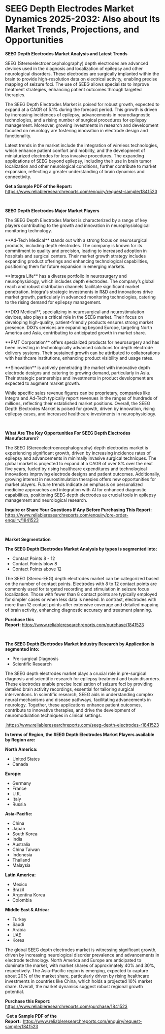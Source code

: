 <p><h1>SEEG Depth Electrodes Market Dynamics 2025-2032: Also about Its Market Trends, Projections, and Opportunities</h1></p><p><strong>SEEG Depth Electrodes Market Analysis and Latest Trends</strong></p>
<p><p>SEEG (Stereoelectroencephalography) depth electrodes are advanced devices used in the diagnosis and localization of epilepsy and other neurological disorders. These electrodes are surgically implanted within the brain to provide high-resolution data on electrical activity, enabling precise mapping of seizure foci. The use of SEEG allows specialists to improve treatment strategies, enhancing patient outcomes through targeted therapies.</p><p>The SEEG Depth Electrodes Market is poised for robust growth, expected to expand at a CAGR of 5.1% during the forecast period. This growth is driven by increasing incidences of epilepsy, advancements in neurodiagnostic technologies, and a rising number of surgical procedures for epilepsy management. Moreover, growing investments in research and development focused on neurology are fostering innovation in electrode design and functionality.</p><p>Latest trends in the market include the integration of wireless technologies, which enhance patient comfort and mobility, and the development of miniaturized electrodes for less invasive procedures. The expanding applications of SEEG beyond epilepsy, including their use in brain tumor localization and other neurological conditions, further contribute to market expansion, reflecting a greater understanding of brain dynamics and connectivity.</p></p>
<p><strong>Get a Sample PDF of the Report:&nbsp;</strong> <a href="https://www.reliableresearchreports.com/enquiry/request-sample/1841523?utm_campaign=2797&utm_medium=2&utm_source=Github&utm_content=ia&utm_term=13042025&utm_id=seeg-depth-electrodes">https://www.reliableresearchreports.com/enquiry/request-sample/1841523</a></p>
<p>&nbsp;</p>
<p><strong>SEEG Depth Electrodes Major Market Players</strong></p>
<p><p>The SEEG Depth Electrodes Market is characterized by a range of key players contributing to the growth and innovation in neurophysiological monitoring technology. </p><p>**Ad-Tech Medical** stands out with a strong focus on neurosurgical products, including depth electrodes. The company is known for its commitment to quality and precision, leading to increased adoption in hospitals and surgical centers. Their market growth strategy includes expanding product offerings and enhancing technological capabilities, positioning them for future expansion in emerging markets.</p><p>**Integra Life** has a diverse portfolio in neurosurgery and neurophysiology, which includes depth electrodes. The company’s global reach and robust distribution channels facilitate significant market penetration. Integra's strategic investments in R&D and innovations drive market growth, particularly in advanced monitoring technologies, catering to the rising demand for epilepsy management.</p><p>**DIXI Medical**, specializing in neurosurgical and neurostimulation devices, also plays a critical role in the SEEG market. Their focus on developing high-quality, patient-friendly products ensures strong market presence. DIXI’s services are expanding beyond Europe, targeting North America and Asia, contributing to anticipated growth in market share.</p><p>**PMT Corporation** offers specialized products for neurosurgery and has been investing in technologically advanced solutions for depth electrode delivery systems. Their sustained growth can be attributed to collaborations with healthcare institutions, enhancing product visibility and usage rates.</p><p>**Sinovation** is actively penetrating the market with innovative depth electrode designs and catering to growing demand, particularly in Asia. Their strategic partnerships and investments in product development are expected to augment market growth.</p><p>While specific sales revenue figures can be proprietary, companies like Integra and Ad-Tech typically report revenues in the ranges of hundreds of millions, reflecting their established market positions. Overall, the SEEG Depth Electrodes Market is poised for growth, driven by innovation, rising epilepsy cases, and increased healthcare investments in neurophysiology.</p></p>
<p>&nbsp;</p>
<p><strong>What Are The Key Opportunities For SEEG Depth Electrodes Manufacturers?</strong></p>
<p><p>The SEEG (Stereoelectroencephalography) depth electrodes market is experiencing significant growth, driven by increasing incidence rates of epilepsy and advancements in minimally invasive surgical techniques. The global market is projected to expand at a CAGR of over 8% over the next five years, fueled by rising healthcare expenditures and technological innovations improving electrode designs and patient outcomes. Additionally, growing interest in neurostimulation therapies offers new opportunities for market players. Future trends indicate an emphasis on personalized medicine approaches and integration with AI for enhanced diagnostic capabilities, positioning SEEG depth electrodes as crucial tools in epilepsy management and neurological research.</p></p>
<p><strong>Inquire or Share Your Questions If Any Before Purchasing This Report:</strong> <a href="https://www.reliableresearchreports.com/enquiry/pre-order-enquiry/1841523?utm_campaign=2797&utm_medium=2&utm_source=Github&utm_content=ia&utm_term=13042025&utm_id=seeg-depth-electrodes">https://www.reliableresearchreports.com/enquiry/pre-order-enquiry/1841523</a></p>
<p>&nbsp;</p>
<p><strong>Market Segmentation</strong></p>
<p><strong>The SEEG Depth Electrodes Market Analysis by types is segmented into:</strong></p>
<p><ul><li>Contact Points 8 - 12</li><li>Contact Points blow 8</li><li>Contact Points above 12</li></ul></p>
<p><p>The SEEG (Stereo-EEG) depth electrodes market can be categorized based on the number of contact points. Electrodes with 8 to 12 contact points are commonly used for targeted recording and stimulation in seizure focus localization. Those with fewer than 8 contact points are typically employed for simpler cases or when less data is needed. In contrast, electrodes with more than 12 contact points offer extensive coverage and detailed mapping of brain activity, enhancing diagnostic accuracy and treatment planning.</p></p>
<p><strong>Purchase this Report:&nbsp;</strong><a href="https://www.reliableresearchreports.com/purchase/1841523?utm_campaign=2797&utm_medium=2&utm_source=Github&utm_content=ia&utm_term=13042025&utm_id=seeg-depth-electrodes">https://www.reliableresearchreports.com/purchase/1841523</a></p>
<p>&nbsp;</p>
<p><strong>The SEEG Depth Electrodes Market Industry Research by Application is segmented into:</strong></p>
<p><ul><li>Pre-surgical Diagnosis</li><li>Scientific Research</li></ul></p>
<p><p>The SEEG depth electrodes market plays a crucial role in pre-surgical diagnosis and scientific research for epilepsy treatment and brain disorders. These electrodes enable precise localization of seizure foci by providing detailed brain activity recordings, essential for tailoring surgical interventions. In scientific research, SEEG aids in understanding complex neural mechanisms and disease pathways, facilitating advancements in neurology. Together, these applications enhance patient outcomes, contribute to innovative therapies, and drive the development of neuromodulation techniques in clinical settings.</p></p>
<p><a href="https://www.reliableresearchreports.com/seeg-depth-electrodes-r1841523?utm_campaign=2797&utm_medium=2&utm_source=Github&utm_content=ia&utm_term=13042025&utm_id=seeg-depth-electrodes">&nbsp;https://www.reliableresearchreports.com/seeg-depth-electrodes-r1841523</a></p>
<p><strong>In terms of Region, the SEEG Depth Electrodes Market Players available by Region are:</strong></p>
<p>
    <p> <strong> North America: </strong>
        <ul>
            <li>United States</li>
            <li>Canada</li>
        </ul>
        </p> 
    <p> <strong> Europe: </strong>
        <ul>
            <li>Germany</li>
            <li>France</li>
            <li>U.K.</li>
            <li>Italy</li>
            <li>Russia</li>
        </ul>
        </p> 
    <p> <strong> Asia-Pacific: </strong>
        <ul>
            <li>China</li>
            <li>Japan</li>
            <li>South Korea</li>
            <li>India</li>
            <li>Australia</li>
            <li>China Taiwan</li>
            <li>Indonesia</li>
            <li>Thailand</li>
            <li>Malaysia</li>
        </ul>
        </p> 
    <p> <strong> Latin America: </strong>
        <ul>
            <li>Mexico</li>
            <li>Brazil</li>
            <li>Argentina Korea</li>
            <li>Colombia</li>
        </ul>
        </p> 
    <p> <strong> Middle East & Africa: </strong>
        <ul>
            <li>Turkey</li>
            <li>Saudi</li>
            <li>Arabia</li>
            <li>UAE</li>
            <li>Korea</li>
        </ul>
    </p>
    </p>
<p><p>The global SEEG depth electrodes market is witnessing significant growth, driven by increasing neurological disorder prevalence and advancements in electrode technology. North America and Europe are anticipated to dominate the market, with market shares of approximately 40% and 30%, respectively. The Asia-Pacific region is emerging, expected to capture about 20% of the market share, particularly driven by rising healthcare investments in countries like China, which holds a projected 10% market share. Overall, the market dynamics suggest robust regional growth potential.</p></p>
<p><strong>Purchase this Report: </strong><a href="https://www.reliableresearchreports.com/purchase/1841523?utm_campaign=2797&utm_medium=2&utm_source=Github&utm_content=ia&utm_term=13042025&utm_id=seeg-depth-electrodes">https://www.reliableresearchreports.com/purchase/1841523</a></p>
<p>&nbsp;<strong>Get a Sample PDF of the Report:&nbsp;&nbsp;</strong><a href="https://www.reliableresearchreports.com/enquiry/request-sample/1841523?utm_campaign=2797&utm_medium=2&utm_source=Github&utm_content=ia&utm_term=13042025&utm_id=seeg-depth-electrodes">https://www.reliableresearchreports.com/enquiry/request-sample/1841523</a></p>
<p><strong></strong></p>
<p><p></p><p></p><p></p></p>
